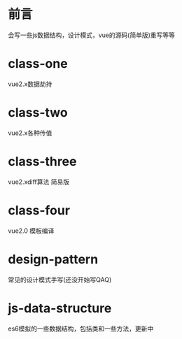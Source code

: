 # 前言  
会写一些js数据结构，设计模式，vue的源码(简单版)重写等等  
# class-one  
vue2.x数据劫持  
# class-two  
vue2.x各种传值  
# class-three  
vue2.xdiff算法 简易版  
# class-four  
vue2.0 模板编译  
# design-pattern  
常见的设计模式手写(还没开始写QAQ)  
# js-data-structure  
es6模拟的一些数据结构，包括类和一些方法，更新中
